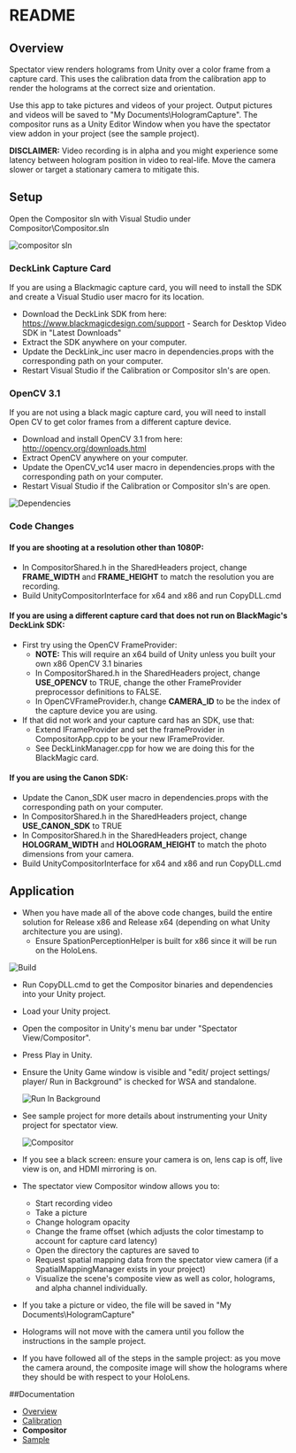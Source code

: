 # README
## Overview
Spectator view renders holograms from Unity over a color frame from a capture card.  This uses the calibration data from the calibration app to render the holograms at the correct size and orientation.  

Use this app to take pictures and videos of your project.  Output pictures and videos will be saved to "My Documents\HologramCapture\".
The compositor runs as a Unity Editor Window when you have the spectator view addon in your project (see the sample project).

**DISCLAIMER:** Video recording is in alpha and you might experience some latency between hologram position in video to real-life.  Move the camera slower or target a stationary camera to mitigate this.

## Setup
Open the Compositor sln with Visual Studio under Compositor\Compositor.sln

![compositor sln](../DocumentationImages/compositor_sln.png)

### DeckLink Capture Card
If you are using a Blackmagic capture card, you will need to install the SDK and create a Visual Studio user macro for its location.
+ Download the DeckLink SDK from here: https://www.blackmagicdesign.com/support - Search for Desktop Video SDK in "Latest Downloads"
+ Extract the SDK anywhere on your computer.
+ Update the DeckLink_inc user macro in dependencies.props with the corresponding path on your computer.
+ Restart Visual Studio if the Calibration or Compositor sln's are open.

### OpenCV 3.1
If you are not using a black magic capture card, you will need to install Open CV to get color frames from a different capture device.
+ Download and install OpenCV 3.1 from here: http://opencv.org/downloads.html
+ Extract OpenCV anywhere on your computer.
+ Update the OpenCV_vc14 user macro in dependencies.props with the corresponding path on your computer.
+ Restart Visual Studio if the Calibration or Compositor sln's are open.

![Dependencies](../DocumentationImages/dependencies.png)

### Code Changes

#### If you are shooting at a resolution other than 1080P:
+ In CompositorShared.h in the SharedHeaders project, change **FRAME_WIDTH** and **FRAME_HEIGHT** to match the resolution you are recording.
+ Build UnityCompositorInterface for x64 and x86 and run CopyDLL.cmd

#### If you are using a different capture card that does not run on BlackMagic's DeckLink SDK:
+ First try using the OpenCV FrameProvider:
	+ **NOTE:** This will require an x64 build of Unity unless you built your own x86 OpenCV 3.1 binaries
    + In CompositorShared.h in the SharedHeaders project, change **USE_OPENCV** to TRUE, change the other FrameProvider preprocessor definitions to FALSE.
    + In OpenCVFrameProvider.h, change **CAMERA_ID** to be the index of the capture device you are using.
+ If that did not work and your capture card has an SDK, use that:
    + Extend IFrameProvider and set the frameProvider in CompositorApp.cpp to be your new IFrameProvider.
    + See DeckLinkManager.cpp for how we are doing this for the BlackMagic card.
    
#### If you are using the Canon SDK:
+ Update the Canon_SDK user macro in dependencies.props with the corresponding path on your computer.
+ In CompositorShared.h in the SharedHeaders project, change **USE_CANON_SDK** to TRUE
+ In CompositorShared.h in the SharedHeaders project, change **HOLOGRAM_WIDTH** and **HOLOGRAM_HEIGHT** to match the photo dimensions from your camera.
+ Build UnityCompositorInterface for x64 and x86 and run CopyDLL.cmd


## Application
+ When you have made all of the above code changes, build the entire solution for Release x86 and Release x64 (depending on what Unity architecture you are using).
	+ Ensure SpationPerceptionHelper is built for x86 since it will be run on the HoloLens.

![Build](../DocumentationImages/compositor_build.png)

+ Run CopyDLL.cmd to get the Compositor binaries and dependencies into your Unity project.
+ Load your Unity project.
+ Open the compositor in Unity's menu bar under "Spectator View/Compositor".
+ Press Play in Unity.
+ Ensure the Unity Game window is visible and "edit/ project settings/ player/ Run in Background" is checked for WSA and standalone.

	![Run In Background](../DocumentationImages/Unity/run_in_bg.png)

+ See sample project for more details about instrumenting your Unity project for spectator view.

	![Compositor](../DocumentationImages/Unity/Compositor.png)

+ If you see a black screen: ensure your camera is on, lens cap is off, live view is on, and HDMI mirroring is on.
+ The spectator view Compositor window allows you to:
	+ Start recording video
	+ Take a picture
	+ Change hologram opacity
	+ Change the frame offset (which adjusts the color timestamp to account for capture card latency)
	+ Open the directory the captures are saved to
	+ Request spatial mapping data from the spectator view camera (if a SpatialMappingManager exists in your project)
	+ Visualize the scene's composite view as well as color, holograms, and alpha channel individually.
+ If you take a picture or video, the file will be saved in "My Documents\HologramCapture\"
+ Holograms will not move with the camera until you follow the instructions in the sample project.
+ If you have followed all of the steps in the sample project: as you move the camera around, the composite image will show the holograms where they should be with respect to your HoloLens.


##Documentation
+ [Overview](../README.md)
+ [Calibration](../Calibration/README.md)
+ **Compositor**
+ [Sample](../Samples/README.md)